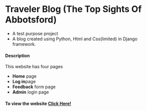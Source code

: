 # Traveler Blog (The Top Sights Of Abbotsford) 
- A test purpose project
 - A blog created using Python, Html and Css(limited) in Django framework.
 
#### Description

This website has four pages
- **Home** page
- **Log in**page
- **Feedback** form page
- **Admin** login page

#### To view the website [Click Here!](http://josite.pythonanywhere.com/)

